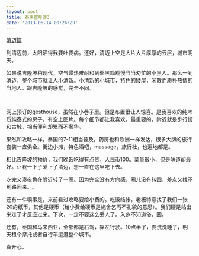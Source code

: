 ```yaml
---
layout: post
title: 泰柬蜜月游3
date: '2013-06-14 00:26:29'
---
```



<span style="text-decoration: underline;">清迈篇</span>

到清迈前，太阳晒得我要吐要病。还好，清迈上空是大片大片厚厚的云层，城市阴天。

如果说吉隆坡稍现代，空气燥热难耐和到处黑黝黝慢当当匆忙的小黑人。那么一到清迈，整个城市就让人小清新。小清新的小城市，特色的矮屋，闲散而质朴热情的当地人。跟吉隆坡的感觉，完全不同。

 

网上预订的gesthouse，虽然在小巷子里。但是布置很让人惊喜。是我喜欢的纯木质纯泰式的房子，有空上图片。每个细节都让我喜欢。最重要的，附近就是步行街和古城，相当便利却繁而不奢华。

果然和攻略一样，泰国的7-11相当普及，药房也和欧洲一样发达，很多大牌的旅行套装一应俱全。街边小摊，特色酒吧，massage，旅行社，也遍地都是。

相比吉隆坡的物价，我们晚饭吃得有点贵，人民币100。菜量很小，但是味道却最好。让我一下子爱上了清迈，想一直在这里吃下去。

吃完又凑夜色在附近转了一圈。因为完全没有方向感，圈儿没有转圆，差点又找不到路回来。。。

还有一件糗事是，来前看过攻略要给小费的。吃饭结帐，老板特意找了我们一张20的纸币，其他是硬币（给小费给硬币是施舍乞丐不礼貌的意思）。我们硬是站出来走了才反应过来。下次，一定不要这么丢人了。入乡不知道俗，囧。

还有，泰国和马来西亚，全部都是右驾，靠左行驶。10点半了，要洗洗睡了，明天租个摩托或者自行车逛逛整个城市。

真开心。


